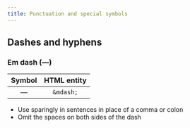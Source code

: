 ```yaml
---
title: Punctuation and special symbols
---
```


## Dashes and hyphens

### Em dash (—)

| Symbol       | HTML entity        |
| :----------: | :----------------: |
| &mdash;      | `&mdash;`          |

* Use sparingly in sentences in place of a comma or colon
* Omit the spaces on both sides of the dash
